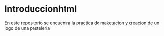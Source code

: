 # Introduccionhtml
En este repositorio se encuentra la practica de maketacion y creacion de un logo de una pasteleria
